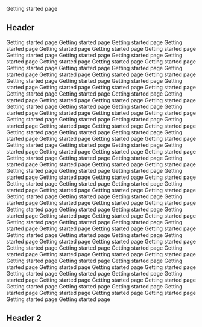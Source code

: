 Getting started page

## Header

Getting started page
Getting started page
Getting started page
Getting started page
Getting started page
Getting started page
Getting started page
Getting started page
Getting started page
Getting started page
Getting started page
Getting started page
Getting started page
Getting started page
Getting started page
Getting started page
Getting started page
Getting started page
Getting started page
Getting started page
Getting started page
Getting started page
Getting started page
Getting started page
Getting started page
Getting started page
Getting started page
Getting started page
Getting started page
Getting started page
Getting started page
Getting started page
Getting started page
Getting started page
Getting started page
Getting started page
Getting started page
Getting started page
Getting started page
Getting started page
Getting started page
Getting started page
Getting started page
Getting started page
Getting started page
Getting started page
Getting started page
Getting started page
Getting started page
Getting started page
Getting started page
Getting started page
Getting started page
Getting started page
Getting started page
Getting started page
Getting started page
Getting started page
Getting started page
Getting started page
Getting started page
Getting started page
Getting started page
Getting started page
Getting started page
Getting started page
Getting started page
Getting started page
Getting started page
Getting started page
Getting started page
Getting started page
Getting started page
Getting started page
Getting started page
Getting started page
Getting started page
Getting started page
Getting started page
Getting started page
Getting started page
Getting started page
Getting started page
Getting started page
Getting started page
Getting started page
Getting started page
Getting started page
Getting started page
Getting started page
Getting started page
Getting started page
Getting started page
Getting started page
Getting started page
Getting started page
Getting started page
Getting started page
Getting started page
Getting started page
Getting started page
Getting started page
Getting started page
Getting started page
Getting started page
Getting started page
Getting started page
Getting started page
Getting started page
Getting started page
Getting started page
Getting started page
Getting started page
Getting started page
Getting started page
Getting started page
Getting started page
Getting started page
Getting started page
Getting started page
Getting started page
Getting started page
Getting started page
Getting started page
Getting started page
Getting started page
Getting started page
Getting started page
Getting started page
Getting started page
Getting started page
Getting started page
Getting started page
Getting started page
Getting started page
Getting started page
Getting started page
Getting started page
Getting started page
Getting started page
Getting started page
Getting started page



## Header 2